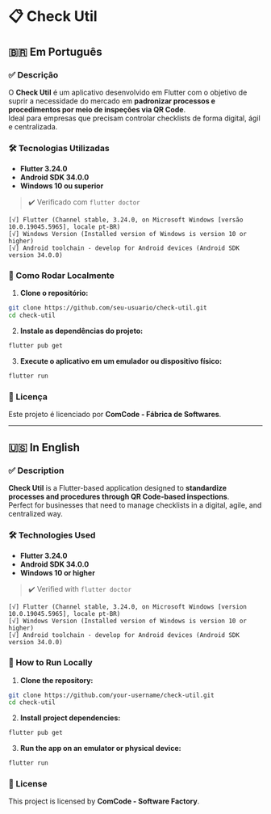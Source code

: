 
# 📋 Check Util

## 🇧🇷 Em Português

### ✅ Descrição

O **Check Util** é um aplicativo desenvolvido em Flutter com o objetivo de suprir a necessidade do mercado em **padronizar processos e procedimentos por meio de inspeções via QR Code**.  
Ideal para empresas que precisam controlar checklists de forma digital, ágil e centralizada.

### 🛠️ Tecnologias Utilizadas

- **Flutter 3.24.0**
- **Android SDK 34.0.0**
- **Windows 10 ou superior**

> ✔️ Verificado com `flutter doctor`

```
[√] Flutter (Channel stable, 3.24.0, on Microsoft Windows [versão 10.0.19045.5965], locale pt-BR)
[√] Windows Version (Installed version of Windows is version 10 or higher)
[√] Android toolchain - develop for Android devices (Android SDK version 34.0.0)
```

### 🚀 Como Rodar Localmente

1. **Clone o repositório:**

```bash
git clone https://github.com/seu-usuario/check-util.git
cd check-util
```

2. **Instale as dependências do projeto:**

```bash
flutter pub get
```

3. **Execute o aplicativo em um emulador ou dispositivo físico:**

```bash
flutter run
```

### 🏢 Licença

Este projeto é licenciado por **ComCode - Fábrica de Softwares**.

---

## 🇺🇸 In English

### ✅ Description

**Check Util** is a Flutter-based application designed to **standardize processes and procedures through QR Code-based inspections**.  
Perfect for businesses that need to manage checklists in a digital, agile, and centralized way.

### 🛠️ Technologies Used

- **Flutter 3.24.0**
- **Android SDK 34.0.0**
- **Windows 10 or higher**

> ✔️ Verified with `flutter doctor`

```
[√] Flutter (Channel stable, 3.24.0, on Microsoft Windows [version 10.0.19045.5965], locale pt-BR)
[√] Windows Version (Installed version of Windows is version 10 or higher)
[√] Android toolchain - develop for Android devices (Android SDK version 34.0.0)
```

### 🚀 How to Run Locally

1. **Clone the repository:**

```bash
git clone https://github.com/your-username/check-util.git
cd check-util
```

2. **Install project dependencies:**

```bash
flutter pub get
```

3. **Run the app on an emulator or physical device:**

```bash
flutter run
```

### 🏢 License

This project is licensed by **ComCode - Software Factory**.
